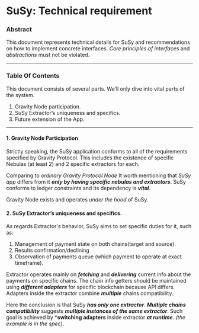   
# SuSy: Technical requirement

### Abstract

This document represents technical details for SuSy and recommendations on how to implement concrete interfaces. *Core principles of interfaces* and *abstractions* must not be violated. 

---
### Table Of Contents

This document consists of several parts. We’ll only dive into vital parts of the system. 
1. Gravity Node participation.
2. SuSy Extractor’s uniqueness and specifics.
3. Future extension of the App.

---
#### 1. Gravity Node Participation

Strictly speaking, the SuSy application conforms to all of the requirements specified by Gravity Protocol. This includes the existence of specific Nebulas (at least 2) and 2 specific extractors for each.

Comparing to *ordinary Gravity Protocol Node* It worth mentioning that *SuSy app* differs from it ***only by having specific nebulas and extractors***. SuSy conforms to ledger constraints and its dependency is ***vital***.

Gravity Node exists and operates *under the hood* of SuSy. 

#### 2. SuSy Extractor’s uniqueness and specifics.

As regards Extractor's behavior, SuSy aims to set specific duties for it, such as:
1. Management of payment state on both chains(target and source).
2.  Results confirmation/declining
3. Observation of payments queue (which payment to operate at exact timeframe).

Extractor operates mainly on ***fetching*** and ***delivering*** current info about the payments on specific chains. The chain info getters should be maintained using ***different adapters*** for specific blockchain because API differs. Adapters inside the extractor combine ***multiple*** chains compatibility. 

Here the conclusion is that SuSy ***has only one extractor***. ***Multiple chains compatibility*** suggests ***multiple instances of the same extractor***. Such goal is achieved by ***switching adapters** inside extractor ***at runtime***. *(the example is in the spec)*. 

